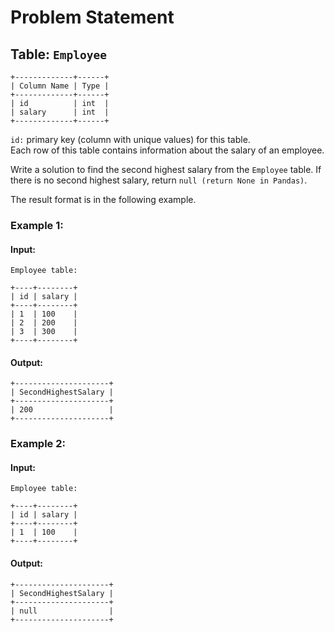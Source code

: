 
# Problem Statement
## Table:  `Employee`
```
+-------------+------+
| Column Name | Type |
+-------------+------+
| id          | int  |
| salary      | int  |
+-------------+------+
```
`id:` primary key (column with unique values) for this table.\
Each row of this table contains information about the salary of an employee.

Write a solution to find the second highest salary from the  `Employee`  table. If there is no second highest salary, return `null (return None in Pandas)`.

The result format is in the following example.

### Example 1:
#### Input:
`Employee table:`
```
+----+--------+
| id | salary |
+----+--------+
| 1  | 100    |
| 2  | 200    |
| 3  | 300    |
+----+--------+
```
#### Output:
```
+---------------------+
| SecondHighestSalary |
+---------------------+
| 200                 |
+---------------------+
```
### Example 2:
#### Input:
`Employee table:`
```
+----+--------+
| id | salary |
+----+--------+
| 1  | 100    |
+----+--------+
```
#### Output:
```
+---------------------+
| SecondHighestSalary |
+---------------------+
| null                |
+---------------------+
```
